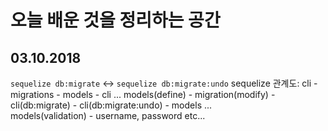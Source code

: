 오늘 배운 것을 정리하는 공간
====

## 03.10.2018
```sequelize db:migrate``` <-> ```sequelize db:migrate:undo```
sequelize 관계도: 
 cli - migrations - models - cli ...
 models(define) - migration(modify) - cli(db:migrate) - cli(db:migrate:undo) - models ...	
 models(validation) - username, password etc...